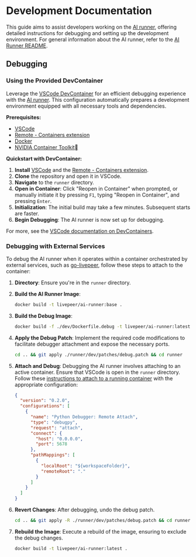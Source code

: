 # Development Documentation

This guide aims to assist developers working on the [AI runner](https://github.com/livepeer/ai-worker/tree/main/runner), offering detailed instructions for debugging and setting up the development environment. For general information about the AI runner, refer to the [AI Runner README](../README.md).

## Debugging

### Using the Provided DevContainer

Leverage the [VSCode DevContainer](https://code.visualstudio.com/docs/remote/containers) for an efficient debugging experience with the [AI runner](https://github.com/livepeer/ai-worker/tree/main/runner). This configuration automatically prepares a development environment equipped with all necessary tools and dependencies.

**Prerequisites:**

- [VSCode](https://code.visualstudio.com/download)
- [Remote - Containers extension](https://marketplace.visualstudio.com/items?itemName=ms-vscode-remote.remote-containers)
- [Docker](https://docs.docker.com/get-docker/)
- [NVIDIA Container Toolkit](https://docs.nvidia.com/datacenter/cloud-native/container-toolkit/latest/install-guide.html)

**Quickstart with DevContainer:**

1. **Install** [VSCode](https://code.visualstudio.com/download) and the [Remote - Containers extension](https://marketplace.visualstudio.com/items?itemName=ms-vscode-remote.remote-containers).
2. **Clone** the repository and open it in VSCode.
3. **Navigate** to the `runner` directory.
4. **Open in Container**: Click "Reopen in Container" when prompted, or manually initiate it by pressing `F1`, typing "Reopen in Container", and pressing `Enter`.
5. **Initialization**: The initial build may take a few minutes. Subsequent starts are faster.
6. **Begin Debugging**: The AI runner is now set up for debugging.

For more, see the [VSCode documentation on DevContainers](https://code.visualstudio.com/docs/devcontainers/containers).

### Debugging with External Services

To debug the AI runner when it operates within a container orchestrated by external services, such as [go-livepeer](https://github.com/livepeer/go-livepeer/tree/ai-video), follow these steps to attach to the container:

1. **Directory**: Ensure you're in the `runner` directory.
2. **Build the AI Runner Image**:

   ```bash
   docker build -t livepeer/ai-runner:base .
   ```

3. **Build the Debug Image**:

   ```bash
   docker build -f ./dev/Dockerfile.debug -t livepeer/ai-runner:latest .
   ```

4. **Apply the Debug Patch**: Implement the required code modifications to facilitate debugger attachment and expose the necessary ports.

   ```bash
   cd .. && git apply ./runner/dev/patches/debug.patch && cd runner
   ```

5. **Attach and Debug**: Debugging the AI runner involves attaching to an active container. Ensure that VSCode is open in the `runner` directory. Follow these [instructions to attach to a running container](https://code.visualstudio.com/docs/python/debugging#_command-line-debugging) with the appropriate configuration:

   ```json
   {
     "version": "0.2.0",
     "configurations": [
       {
         "name": "Python Debugger: Remote Attach",
         "type": "debugpy",
         "request": "attach",
         "connect": {
           "host": "0.0.0.0",
           "port": 5678
         },
         "pathMappings": [
           {
             "localRoot": "${workspaceFolder}",
             "remoteRoot": "."
           }
         ]
       }
     ]
   }
   ```

6. **Revert Changes**: After debugging, undo the debug patch.

   ```bash
   cd .. && git apply -R ./runner/dev/patches/debug.patch && cd runner
   ```

7. **Rebuild the Image**: Execute a rebuild of the image, ensuring to exclude the debug changes.

   ```bash
   docker build -t livepeer/ai-runner:latest .
   ```
